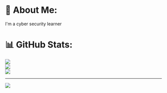 # 💫 About Me:
I'm a cyber security learner

# 📊 GitHub Stats:
![](https://github-readme-stats.vercel.app/api?username=Defenseanalytics9&theme=shadow_blue&hide_border=false&include_all_commits=true&count_private=true)<br/>
![](https://github-readme-streak-stats.herokuapp.com/?user=Defenseanalytics9&theme=shadow_blue&hide_border=false)<br/>
![](https://github-readme-stats.vercel.app/api/top-langs/?username=Defenseanalytics9&theme=shadow_blue&hide_border=false&include_all_commits=true&count_private=true&layout=compact)

---
[![](https://visitcount.itsvg.in/api?id=Defenseanalytics9&icon=0&color=0)](https://visitcount.itsvg.in)
